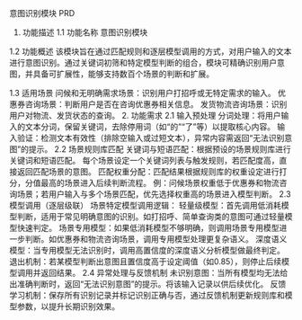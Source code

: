意图识别模块 PRD
1. 功能描述
1.1 功能名称
意图识别模块

1.2 功能概述
该模块旨在通过匹配规则和逐层模型调用的方式，对用户输入的文本进行意图识别。通过关键词初筛和特定模型判断的组合，模块可精确识别用户意图，并具备可扩展性，能够支持数百个场景的判断和扩展。

1.3 适用场景
问候和无明确需求场景：识别用户打招呼或无特定需求的输入。
优惠券咨询场景：判断用户是否在咨询优惠券相关信息。
发货物流咨询场景：识别用户对物流、发货状态的查询。
2. 功能需求
2.1 输入预处理
分词处理：将用户输入的文本分词，保留关键词，去除停用词（如“的”“了”等）以提取核心内容。
输入验证：检测文本有效性（排除空输入或过短文本），异常内容需返回“无法识别意图”的提示。
2.2 场景规则库匹配
关键词与短语匹配：根据预设的场景规则库进行关键词和短语匹配。
每个场景设定一个关键词列表与触发规则，若匹配度高，直接返回匹配场景的意图。
匹配权重分配：匹配结果根据规则库的权重设定进行打分，分值最高的场景进入后续判断流程。
例：问候场景权重低于优惠券和物流咨询场景；若用户输入与多个场景匹配，优先选择权重高的场景进入模型判断。
2.3 模型调用（逐层级联）
场景特定模型调用逻辑：
轻量级模型：首先调用低消耗模型判断，适用于常见明确意图的识别。如打招呼、简单查询类的意图可通过轻量模型快速判定。
场景专用模型：如果低消耗模型不够明确，则调用场景专用模型进一步判断。如优惠券和物流咨询场景，调用专用模型处理更复杂语义。
深度语义模型：当专用模型无法识别时，调用高置信度的深度语义分析模型做最终判定。
退出机制：若某模型判断出意图且置信度高于设定阈值（如0.85），则停止后续模型调用并返回结果。
2.4 异常处理与反馈机制
未识别意图：当所有模型均无法给出准确判断时，返回“无法识别意图”的提示。将该输入记录以供后续优化。
反馈学习机制：保存所有识别记录并标记识别正确与否，通过反馈机制更新规则库和模型参数，以提升长期识别效果。
